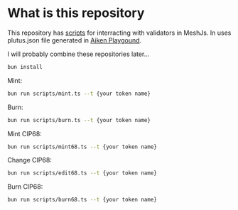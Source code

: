 # What is this repository

This repository has [scripts](https://github.com/VladislavKudrin/meshJs-aiken-playground/tree/main/scripts) for interracting with validators in MeshJs. In uses plutus.json file generated in [Aiken Playgound](https://github.com/VladislavKudrin/aiken-playground).

I will probably combine these repositories later...

```bash
bun install
```

Mint:

```bash
bun run scripts/mint.ts --t {your token name}
```

Burn:

```bash
bun run scripts/burn.ts --t {your token name}
```

Mint CIP68:

```bash
bun run scripts/mint68.ts --t {your token name}
```

Change CIP68:

```bash
bun run scripts/edit68.ts --t {your token name}
```

Burn CIP68:

```bash
bun run scripts/burn68.ts --t {your token name}
```
